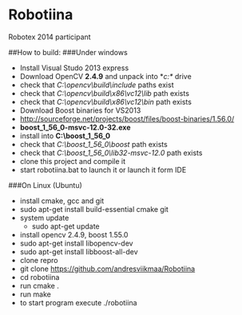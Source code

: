 Robotiina
=========

Robotex 2014 participant 


##How to build:
###Under windows

* Install Visual Studo 2013 express
* Download OpenCV **2.4.9** and unpack into **c:\** drive 
 *  check that *C:\opencv\build\include* paths exist
 *  check that *C:\opencv\build\x86\vc12\lib* path exists
 *  check that *C:\opencv\build\x86\vc12\bin* path exists
* Download Boost binaries for VS2013 
 *  http://sourceforge.net/projects/boost/files/boost-binaries/1.56.0/ 
 *  **boost_1_56_0-msvc-12.0-32.exe**
 *  install into **C:\boost_1_56_0**
 *  check that *C:\boost_1_56_0\boost* path exists
 *  check that *C:\boost_1_56_0\lib32-msvc-12.0* path exists
* clone this project and compile it
* start robotiina.bat to launch it or launch it form IDE


###On Linux (Ubuntu)

* install cmake, gcc and git
 * sudo apt-get install build-essential cmake git 
* system update
  * sudo apt-get update
* install  opencv 2.4.9, boost 1.55.0
 * sudo apt-get install libopencv-dev
 * sudo apt-get install libboost-all-dev
* clone repro
 * git clone https://github.com/andresviikmaa/Robotiina
 * cd robotiina
* run cmake .
* run make
* to start program execute ./robotiina


